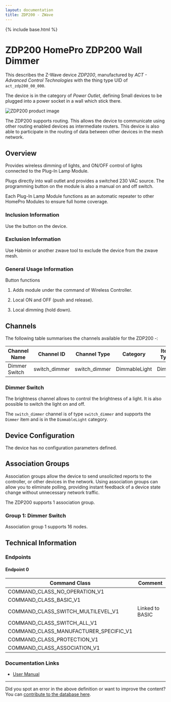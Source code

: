 ```yaml
---
layout: documentation
title: ZDP200 - ZWave
---
```


{% include base.html %}

# ZDP200 HomePro ZDP200 Wall Dimmer
This describes the Z-Wave device *ZDP200*, manufactured by *ACT - Advanced Control Technologies* with the thing type UID of ```act_zdp200_00_000```.

The device is in the category of *Power Outlet*, defining Small devices to be plugged into a power socket in a wall which stick there.

![ZDP200 product image](https://opensmarthouse.org/zwavedatabase/385/image/)


The ZDP200 supports routing. This allows the device to communicate using other routing enabled devices as intermediate routers.  This device is also able to participate in the routing of data between other devices in the mesh network.

## Overview

Provides wireless dimming of lights, and ON/OFF control of lights connected to the Plug-In Lamp Module.  
  
Plugs directly into wall outlet and provides a switched 230 VAC source. The programming button on the module is also a manual on and off switch.  
  
Each Plug-In Lamp Module functions as an automatic repeater to other HomePro Modules to ensure full home coverage.

### Inclusion Information

Use the button on the device.

### Exclusion Information

Use Habmin or another zwave tool to exclude the device from the zwave mesh.

### General Usage Information

Button functions

1. Adds module under the command of Wireless Controller.

2. Local ON and OFF (push and release).

3. Local dimming (hold down).

## Channels

The following table summarises the channels available for the ZDP200 -:

| Channel Name | Channel ID | Channel Type | Category | Item Type |
|--------------|------------|--------------|----------|-----------|
| Dimmer Switch | switch_dimmer | switch_dimmer | DimmableLight | Dimmer | 

### Dimmer Switch
The brightness channel allows to control the brightness of a light.
            It is also possible to switch the light on and off.

The ```switch_dimmer``` channel is of type ```switch_dimmer``` and supports the ```Dimmer``` item and is in the ```DimmableLight``` category.



## Device Configuration

The device has no configuration parameters defined.

## Association Groups

Association groups allow the device to send unsolicited reports to the controller, or other devices in the network. Using association groups can allow you to eliminate polling, providing instant feedback of a device state change without unnecessary network traffic.

The ZDP200 supports 1 association group.

### Group 1: Dimmer Switch


Association group 1 supports 16 nodes.

## Technical Information

### Endpoints

#### Endpoint 0

| Command Class | Comment |
|---------------|---------|
| COMMAND_CLASS_NO_OPERATION_V1| |
| COMMAND_CLASS_BASIC_V1| |
| COMMAND_CLASS_SWITCH_MULTILEVEL_V1| Linked to BASIC|
| COMMAND_CLASS_SWITCH_ALL_V1| |
| COMMAND_CLASS_MANUFACTURER_SPECIFIC_V1| |
| COMMAND_CLASS_PROTECTION_V1| |
| COMMAND_CLASS_ASSOCIATION_V1| |

### Documentation Links

* [User Manual](https://opensmarthouse.org/zwavedatabase/385/ZDP200-instr.pdf)

---

Did you spot an error in the above definition or want to improve the content?
You can [contribute to the database here](https://opensmarthouse.org/zwavedatabase/385).

